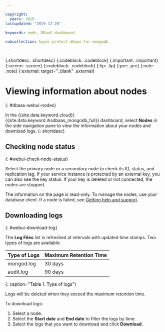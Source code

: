 ```yaml
---

copyright:
  years: 2019
lastupdated: "2019-12-20"

keywords: node, DBaaS dashboard

subcollection: hyper-protect-dbaas-for-mongodb

---
```


{:shortdesc: .shortdesc}
{:codeblock: .codeblock}
{:important: .important}
{:screen: .screen}
{:codeblock: .codeblock}
{:tip: .tip}
{:pre: .pre}
{:note: .note}
{:external: target="_blank" .external}

# Viewing information about nodes
{: #dbaas-webui-nodes}

In the {{site.data.keyword.cloud}} {{site.data.keyword.ihsdbaas_mongodb_full}} dashboard, select **Nodes** in the side navigation pane to view the information about your nodes and download logs.
{: shortdesc}

## Checking node status
{: #webui-check-node-status}

Select the primary node or a secondary node to check its ID, status, and replication lag. If your service instance is protected by an external key, you can also see the key status. If your key is deleted or not connected, the nodes are stopped.

The information on the page is read-only. To manage the nodes, use your database client. If a node is failed, see [Getting help and support](/docs/services/hyper-protect-dbaas-for-mongodb?topic=hyper-protect-dbaas-for-mongodb-getting-help-and-support).

## Downloading logs
{: #webui-download-log}

The **Log Files** list is refreshed at intervals with updated time stamps. Two types of logs are available:

|Type of Logs|Maximum Retention Time|
|-----------|-----------|
|mongod.log|30 days|
|audit.log |90 days|
{: caption="Table 1. Type of logs"}

Logs will be deleted when they exceed the maximum retention time.

To download logs:
1. Select a node.
2. Select the **Start date** and **End date** to filter the logs by time.
3. Select the logs that you want to download and click **Download**.
